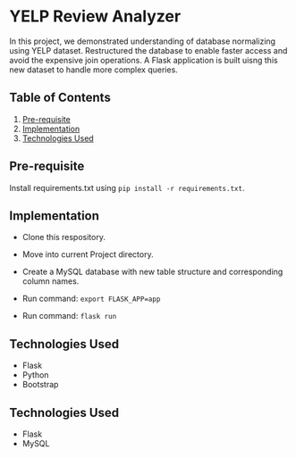 # YELP Review Analyzer

In this project, we demonstrated understanding of database normalizing using YELP dataset.
Restructured the database to enable faster access and avoid the expensive join operations.
A Flask application is built uisng this new dataset to handle more complex queries.

## Table of Contents
1. [Pre-requisite](#pre-requisite)
1. [Implementation](#implementation)
1. [Technologies Used](#technologies-used)

## Pre-requisite
Install requirements.txt using ```pip install -r requirements.txt```.  

## Implementation
- Clone this respository.

- Move into current Project directory.

- Create a MySQL database with new table structure and corresponding column names.

- Run command: ```export FLASK_APP=app``` 

- Run command: ```flask run```

## Technologies Used
- Flask
- Python
- Bootstrap


## Technologies Used
- Flask
- MySQL
